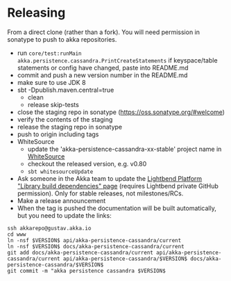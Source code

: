 # Releasing

From a direct clone (rather than a fork). You will need permission in sonatype to push to akka repositories.

* run `core/test:runMain akka.persistence.cassandra.PrintCreateStatements` if keyspace/table statements or config have changed,
  paste into README.md
* commit and push a new version number in the README.md
* make sure to use JDK 8
* sbt -Dpublish.maven.central=true
  * clean
  * release skip-tests
* close the staging repo in sonatype (https://oss.sonatype.org/#welcome)
* verify the contents of the staging
* release the staging repo in sonatype
* push to origin including tags
* WhiteSource
  * update the 'akka-persistence-cassandra-xx-stable' project name in [WhiteSource](https://saas.whitesourcesoftware.com)
  * checkout the released version, e.g. v0.80
  * `sbt whitesourceUpdate`
* Ask someone in the Akka team to update the [Lightbend Platform "Library build dependencies" page](https://developer.lightbend.com/docs/lightbend-platform/introduction/getting-help/build-dependencies.html#_akka_persistence_cassandra) (requires Lightbend private GitHub permission). Only for stable releases, not milestones/RCs.
* Make a release announcement 
* When the tag is pushed the documentation will be built automatically, but you need to update the links: 
```
ssh akkarepo@gustav.akka.io
cd www
ln -nsf $VERSION$ api/akka-persistence-cassandra/current
ln -nsf $VERSION$ docs/akka-persistence-cassandra/current
git add docs/akka-persistence-cassandra/current api/akka-persistence-cassandra/current api/akka-persistence-cassandra/$VERSION$ docs/akka-persistence-cassandra/$VERSION$
git commit -m "akka persistence cassandra $VERSION$
```
